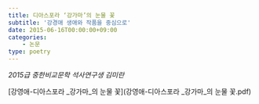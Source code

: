 ```yaml
---
title: 디아스포라 ‘강가마’의 눈물 꽃
subtitle: '강경애 생애와 작품을 중심으로'
date: 2015-06-16T00:00:00+09:00
categories:
    - 논문
type: poetry
---
```


*2015급 중한비교문학 석사연구생 김미란*

<i class="fa fa-download"></i> [강영애-디아스포라 _강가마_의 눈물 꽃](강영애-디아스포라 _강가마_의 눈물 꽃.pdf)